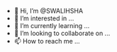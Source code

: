 - 👋 Hi, I’m @SWALIHSHA
- 👀 I’m interested in ...
- 🌱 I’m currently learning ...
- 💞️ I’m looking to collaborate on ...
- 📫 How to reach me ...

<!---
SWALIHSHA/SWALIHSHA is a ✨ special ✨ repository because its `README.md` (this file) appears on your GitHub profile.
You can click the Preview link to take a look at your changes.
--->

